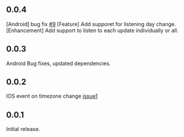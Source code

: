 ## 0.0.4

[Android] bug fix [#9](https://github.com/sikandernoori/time_change_detector/issues/9)
[Feature] Add supporet for listening day change.
[Enhancement] Add support to listen to each update individually or all.

## 0.0.3

Android Bug fixes, updated dependencies.

## 0.0.2

IOS event on timezone change [issue1](https://github.com/sikandernoori/time_change_detector/issues/1)

## 0.0.1

Initial release.
